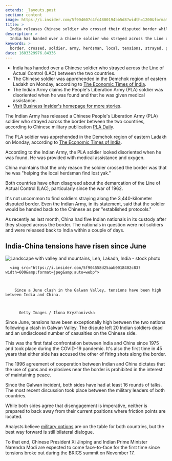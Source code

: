 ```yaml
--- 
extends: _layouts.post 
section: content 
image: https://i.insider.com/5f904607c4fc4800194bb5d8?width=1200&format=jpeg 
title: > 
  India releases Chinese soldier who crossed their disputed border while helping 'local herdsman find lost yak' 
description: > 
  India has handed over a Chinese soldier who strayed across the Line of Actual Control (LAC) between the two countries.The Chinese soldier was apprehended in the Demchok region of eastern Ladakh on Monday, according to The Economic Times of India.The Indian Army claims the People's Liberation Army (PLA) soldier was disoriented when he was found and that he was given medical assistance.The Indian Army has released a Chinese People's Liberation Army (PLA) soldier who strayed across the border between the two countries, according to Chinese military publication PLA Daily.China maintains that the only reason the soldier crossed the border was that he was "helping the local herdsman find lost yak." 
keywords: > 
  border, crossed, soldier, army, herdsman, local, tensions, strayed, pla, disputed, releases, chinese, yak, india, helping, lost, china, indian 
date: 1603329976.84336 
--- 
```

<div><ul class="summary-list">
<li>India has handed over a Chinese soldier who strayed across the Line of Actual Control (LAC) between the two countries.</li>
<li>The Chinese soldier was apprehended in the Demchok region of eastern Ladakh on Monday, according to <a href="https://economictimes.indiatimes.com/news/defence/chinese-soldier-captured-by-indian-security-forces-in-chumar-demchok-area-of-ladakh/videoshow/78746932.cms">The Economic Times of India</a>.</li>
<li>The Indian Army claims the People's Liberation Army (PLA) soldier was disoriented when he was found and that he was given medical assistance.</li>
<li><a href="https://www.businessinsider.com/?hprecirc-bullet">Visit Business Insider's homepage for more stories</a>.</li>
</ul>
<p id="gpt-post-defense_contributor-mobile_in_post_ad-fluid-1" class="ad ad-wrapper fluid in-post only-mobile"></p>

<p id="gpt-post-defense_contributor-desktop_in_post_ad-fluid-1" class="ad ad-wrapper fluid in-post only-desktop"></p>
<p>The Indian Army has released a Chinese People's Liberation Army (PLA) soldier who strayed across the border between the two countries, according to Chinese military publication <a href="http://english.chinamil.com.cn/view/2020-10/21/content_9922234.htm">PLA Daily</a>.</p><p>The PLA soldier was apprehended in the Demchok region of eastern Ladakh on Monday, according to <a href="https://economictimes.indiatimes.com/news/defence/chinese-soldier-captured-by-indian-security-forces-in-chumar-demchok-area-of-ladakh/videoshow/78746932.cms">The Economic Times of India</a>.</p><p>According to the Indian Army, the PLA soldier looked disoriented when he was found. He was provided with medical assistance and oxygen.</p><p>China maintains that the only reason the soldier crossed the border was that he was "helping the local herdsman find lost yak."</p>
<p id="gpt-post-defense_contributor-mobile_in_post_ad-fluid-2" class="ad ad-wrapper fluid in-post only-mobile"></p>

<p id="gpt-post-defense_contributor-desktop_in_post_ad-fluid-2" class="ad ad-wrapper fluid in-post only-desktop"></p>
<p>Both countries have often disagreed about the demarcation of the Line of Actual Control (LAC), particularly since the war of 1962.</p><p>It's not uncommon to find soldiers straying along the 3,440-kilometer disputed border. Even the Indian Army, in its statement, said that the soldier would be handed back to the Chinese as per "established protocols."</p><p>As recently as last month, China had five Indian nationals in its custody after they strayed across the border. The nationals in question were not soldiers and were released back to India within a couple of days.</p><h2>India-China tensions have risen since June</h2><p>
      <img class="lazy-image " src="" alt="Landscape with valley and mountains, Leh, Lakadh, India - stock photo">
    
    
      <img src="https://i.insider.com/5f904558d25aab0018402c83?width=600&amp;format=jpeg&amp;auto=webp">
    
    
    
        Since a June clash in the Galwan Valley, tensions have been high between India and China.
      

        
          Getty Images / Ilona Kryzhanivska
        
    
</p><p>Since June, tensions have been exceptionally high between the two nations following a clash in Galwan Valley. The dispute left 20 Indian soldiers dead and an undisclosed number of casualties on the Chinese side.</p>
<p id="gpt-post-defense_contributor-mobile_in_post_ad-fluid-3" class="ad ad-wrapper fluid in-post only-mobile"></p>

<p id="gpt-post-defense_contributor-desktop_in_post_ad-fluid-3" class="ad ad-wrapper fluid in-post only-desktop"></p>
<p>This was the first fatal confrontation between India and China since 1975 and took place during the COVID-19 pandemic. It's also the first time in 45 years that either side has accused the other of firing shots along the border.</p><p>The 1996 agreement of cooperation between Indian and China dictates that the use of guns and explosives near the border is prohibited in the interest of maintaining peace.</p><p>Since the Galwan incident, both sides have had at least 16 rounds of talks. The most recent discussion took place between the military leaders of both countries.</p><p>While both sides agree that disengagement is imperative, neither is prepared to back away from their current positions where friction points are located.</p>
<p id="gpt-post-defense_contributor-mobile_in_post_ad-fluid-4" class="ad ad-wrapper fluid in-post only-mobile"></p>

<p id="gpt-post-defense_contributor-desktop_in_post_ad-fluid-4" class="ad ad-wrapper fluid in-post only-desktop"></p>
<p>Analysts believe <a href="https://www.businessinsider.in/defense/news/india-military-options-against-china-explained-by-experts/articleshow/77743778.cms">military options</a> are on the table for both countries, but the best way forward is still bilateral dialogue.</p><p>To that end, Chinese President Xi Jinping and Indian Prime Minister Narendra Modi are expected to come face-to-face for the first time since tensions broke out during the BRICS summit on November 17.</p>
                  </div>